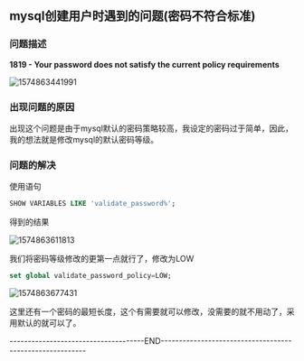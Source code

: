 ## mysql创建用户时遇到的问题(密码不符合标准)

### 问题描述

**1819 - Your password does not satisfy the current policy requirements**

![1574863441991](C:\Users\LIGHTI~1\AppData\Local\Temp\1574863441991.png)

### 出现问题的原因

出现这个问题是由于mysql默认的密码策略较高，我设定的密码过于简单，因此，我的想法就是修改mysql的默认密码等级。

### 问题的解决

使用语句

```sql
SHOW VARIABLES LIKE 'validate_password%';
```

得到的结果

![1574863611813](D:\typora文件\遇到的问题\1574863611813.png)

我们将密码等级修改的更第一点就行了，修改为LOW

```sql
set global validate_password_policy=LOW;
```

![1574863677431](C:\Users\LIGHTI~1\AppData\Local\Temp\1574863677431.png)

这里还有一个密码的最短长度，这个有需要就可以修改，没需要的就不用动了，采用默认的就可以了。

-------------------------------------END---------------------------------------------------------